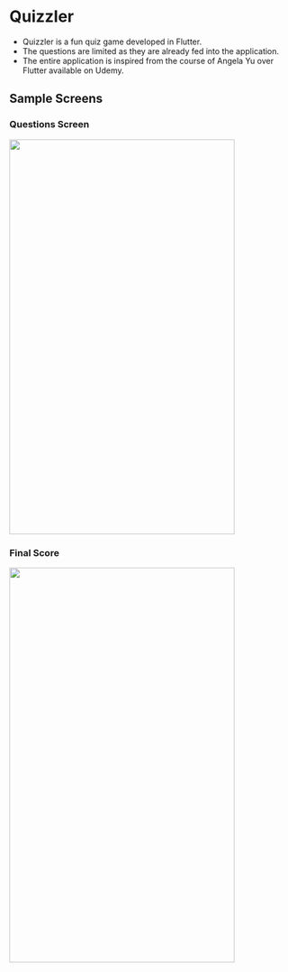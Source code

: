# Quizzler

* Quizzler is a fun quiz game developed in Flutter.
* The questions are limited as they are already fed into the application.
* The entire application is inspired from the course of Angela Yu over Flutter available on Udemy.

## Sample Screens

### Questions Screen
<img src="https://user-images.githubusercontent.com/73739259/134232418-e990d728-3068-43d7-814c-ba985a7d1833.png" height="700" width="400" />

### Final Score
<img src="https://user-images.githubusercontent.com/73739259/134232586-252cf237-c31a-48cb-be52-5f0d43422ff2.png" height="700" width="400" />
